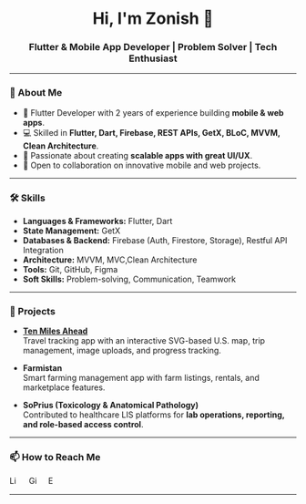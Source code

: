 <h1 align="center">Hi, I'm Zonish 👋</h1>
<h3 align="center">Flutter & Mobile App Developer | Problem Solver | Tech Enthusiast</h3>

---

### 🚀 About Me
- 🌱 Flutter Developer with 2 years of experience building **mobile & web apps**.  
- 💻 Skilled in **Flutter, Dart, Firebase, REST APIs, GetX, BLoC, MVVM, Clean Architecture**.  
- 🎯 Passionate about creating **scalable apps with great UI/UX**.  
- 🤝 Open to collaboration on innovative mobile and web projects.  

---

### 🛠️ Skills
- **Languages & Frameworks:** Flutter, Dart 
- **State Management:** GetX 
- **Databases & Backend:** Firebase (Auth, Firestore, Storage), Restful API Integration
- **Architecture:** MVVM, MVC,Clean Architecture  
- **Tools:** Git, GitHub, Figma  
- **Soft Skills:** Problem-solving, Communication, Teamwork


---

### 📌 Projects
- **[Ten Miles Ahead](https://github.com/zonish-fatima/ten_miles_ahead)**  
  Travel tracking app with an interactive SVG-based U.S. map, trip management, image uploads, and progress tracking.  

- **Farmistan**  
  Smart farming management app with farm listings, rentals, and marketplace features.  

- **SoPrius (Toxicology & Anatomical Pathology)**  
  Contributed to healthcare LIS platforms for **lab operations, reporting, and role-based access control**.  

---

### 📫 How to Reach Me
<a href="https://www.linkedin.com/in/zonish-fatima/"><img alt="LinkedIn" width="15px" height="15px" style="margin-right:15"  src="https://cdn-icons-png.flaticon.com/512/174/174857.png"/></a>
<a href="https://github.com/zonish-fatima"><img alt="GitHub" width="15px" height="15px" style="margin-right:15" src="https://cdn-icons-png.flaticon.com/512/733/733553.png"/></a>
<a href="mailto:zonyshfatyma@gmail.com"><img alt="Email" width="15px" height="15px" style="margin-right:15" src="https://cdn-icons-png.flaticon.com/512/732/732200.png"/></a>

---

<!--### 📊 GitHub Stats
![Zonish's GitHub stats](https://github-readme-stats.vercel.app/api?username=zonish-fatima&show_icons=true&theme=tokyonight)


<!--
**zonish-fatima/zonish-fatima** is a ✨ _special_ ✨ repository because its `README.md` (this file) appears on your GitHub profile.

Here are some ideas to get you started:

- 🔭 I’m currently working on ...
- 🌱 I’m currently learning ...
- 👯 I’m looking to collaborate on ...
- 🤔 I’m looking for help with ...
- 💬 Ask me about ...
- 📫 How to reach me: ...
- 😄 Pronouns: ...
- ⚡ Fun fact: ...
-->
